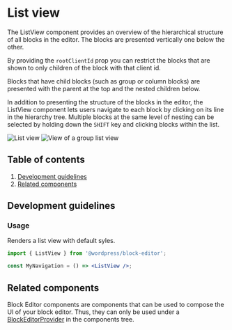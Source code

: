 # List view

The ListView component provides an overview of the hierarchical structure of all blocks in the editor. The blocks are presented vertically one below the other.

By providing the `rootClientId` prop you can restrict the blocks that are shown to only children of the block with that client id.

Blocks that have child blocks (such as group or column blocks) are presented with the parent at the top and the nested children below.

In addition to presenting the structure of the blocks in the editor, the ListView component lets users navigate to each block by clicking on its line in the hierarchy tree. Multiple blocks at the same level of nesting can be selected by holding down the `SHIFT` key and clicking blocks within the list.

![List view](https://make.wordpress.org/core/files/2020/08/block-navigation.png)
![View of a group list view](https://make.wordpress.org/core/files/2020/08/view-of-group-block-navigation.png)

## Table of contents

1. [Development guidelines](#development-guidelines)
2. [Related components](#related-components)

## Development guidelines

### Usage

Renders a list view with default syles.

```jsx
import { ListView } from '@wordpress/block-editor';

const MyNavigation = () => <ListView />;
```

## Related components

Block Editor components are components that can be used to compose the UI of your block editor. Thus, they can only be used under a [BlockEditorProvider](https://github.com/WordPress/gutenberg/blob/HEAD/packages/block-editor/src/components/provider/README.md) in the components tree.
